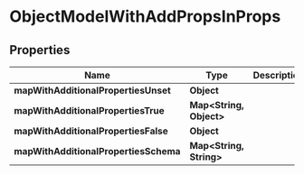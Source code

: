 

# ObjectModelWithAddPropsInProps

## Properties

Name | Type | Description | Notes
------------ | ------------- | ------------- | -------------
**mapWithAdditionalPropertiesUnset** | **Object** |  |  [optional]
**mapWithAdditionalPropertiesTrue** | **Map&lt;String, Object&gt;** |  |  [optional]
**mapWithAdditionalPropertiesFalse** | **Object** |  |  [optional]
**mapWithAdditionalPropertiesSchema** | **Map&lt;String, String&gt;** |  |  [optional]



